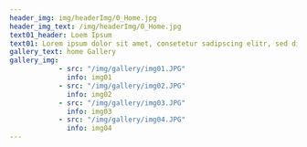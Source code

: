 ```yaml
---
header_img: img/headerImg/0_Home.jpg
header_img_text: /img/headerImg/0_Home.jpg
text01_header: Loem Ipsum
text01: Lorem ipsum dolor sit amet, consetetur sadipscing elitr, sed diam nonumy eirmod tempor invidunt ut labore et dolore magna aliquyam erat, sed diam voluptua. At vero eos et accusam et justo duo dolores et ea rebum. Stet clita kasd gubergren, no sea takimata sanctus est Lorem ipsum dolor sit amet.
gallery_text: home Gallery
gallery_img:
            - src: "/img/gallery/img01.JPG"
              info: img01
            - src: "/img/gallery/img02.JPG"
              info: img02
            - src: "/img/gallery/img03.JPG"
              info: img03
            - src: "/img/gallery/img04.JPG"
              info: img04
---
```

